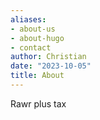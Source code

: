 ```yaml
---
aliases:
- about-us
- about-hugo
- contact
author: Christian
date: "2023-10-05"
title: About
---
```


Rawr plus tax
